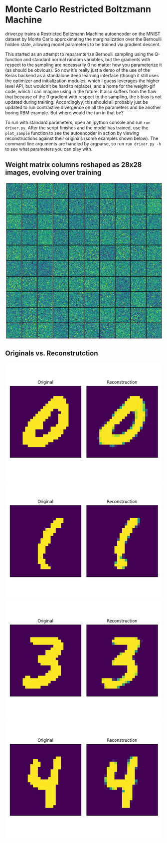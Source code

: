 # Monte Carlo Restricted Boltzmann Machine

driver.py trains a Restricted Boltzmann Machine autoencoder on the MNIST dataset by Monte Carlo approximating the marginalization over the Bernoulli hidden state, allowing model parameters to be trained via gradient descent.

This started as an attempt to reparamterize Bernoulli sampling using the Q-function and standard normal random variables, but the gradients with respect to the sampling are necessarily 0 no matter how you parameterize it (as should be obvious). So now it's really just a demo of the use of the Keras backend as a standalone deep learning interface (though it still uses the optimizer and initialization modules, which I guess leverages the higher level API, but wouldn't be hard to replace), and a home for the weight-gif code, which I can imagine using in the future. It also suffers from the flaw that because of the 0 gradient with respect to the sampling, the `b` bias is not updated during training.  Accordinglyy, this should all probably just be updated to run contrastive divergence on all the parameters and be another boring RBM example. But where would the fun in that be?

To run with standard parameters, open an ipython console and run `run driver.py`. After the script finishes and the model has trained, use the `plot_sample` function to see the autoencoder in action by viewing reconstructions against their originals (some examples shown below). The command line arguments are handled by argparse, so run `run driver.py -h` to see what parameters you can play with.

## Weight matrix columns reshaped as 28x28 images, evolving over training
<img src='imgs/weights.gif'></img>

## Originals vs. Reconstrutction
<img src='imgs/0.png'></img>
<img src='imgs/1.png'></img>
<img src='imgs/3.png'></img>
<img src='imgs/4.png'></img>